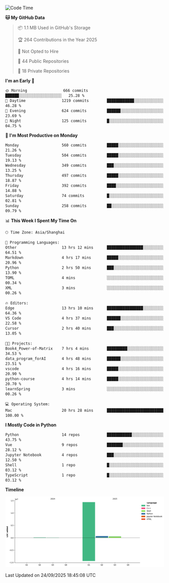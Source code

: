 <!--START_SECTION:waka-->
![Code Time](http://img.shields.io/badge/Code%20Time-729%20hrs%203%20mins-blue)

**🐱 My GitHub Data** 

> 📦 1.1 MB Used in GitHub's Storage 
 > 
> 🏆 264 Contributions in the Year 2025
 > 
> 🚫 Not Opted to Hire
 > 
> 📜 44 Public Repositories 
 > 
> 🔑 18 Private Repositories 
 > 
**I'm an Early 🐤** 

```text
🌞 Morning                666 commits         ██████░░░░░░░░░░░░░░░░░░░   25.28 % 
🌆 Daytime                1219 commits        ████████████░░░░░░░░░░░░░   46.28 % 
🌃 Evening                624 commits         ██████░░░░░░░░░░░░░░░░░░░   23.69 % 
🌙 Night                  125 commits         █░░░░░░░░░░░░░░░░░░░░░░░░   04.75 % 
```
📅 **I'm Most Productive on Monday** 

```text
Monday                   560 commits         █████░░░░░░░░░░░░░░░░░░░░   21.26 % 
Tuesday                  504 commits         █████░░░░░░░░░░░░░░░░░░░░   19.13 % 
Wednesday                349 commits         ███░░░░░░░░░░░░░░░░░░░░░░   13.25 % 
Thursday                 497 commits         █████░░░░░░░░░░░░░░░░░░░░   18.87 % 
Friday                   392 commits         ████░░░░░░░░░░░░░░░░░░░░░   14.88 % 
Saturday                 74 commits          █░░░░░░░░░░░░░░░░░░░░░░░░   02.81 % 
Sunday                   258 commits         ██░░░░░░░░░░░░░░░░░░░░░░░   09.79 % 
```


📊 **This Week I Spent My Time On** 

```text
🕑︎ Time Zone: Asia/Shanghai

💬 Programming Languages: 
Other                    13 hrs 12 mins      ████████████████░░░░░░░░░   64.51 % 
Markdown                 4 hrs 17 mins       █████░░░░░░░░░░░░░░░░░░░░   20.96 % 
Python                   2 hrs 50 mins       ███░░░░░░░░░░░░░░░░░░░░░░   13.90 % 
TOML                     4 mins              ░░░░░░░░░░░░░░░░░░░░░░░░░   00.34 % 
XML                      3 mins              ░░░░░░░░░░░░░░░░░░░░░░░░░   00.26 % 

🔥 Editors: 
Edge                     13 hrs 10 mins      ████████████████░░░░░░░░░   64.36 % 
VS Code                  4 hrs 37 mins       ██████░░░░░░░░░░░░░░░░░░░   22.58 % 
Cursor                   2 hrs 40 mins       ███░░░░░░░░░░░░░░░░░░░░░░   13.05 % 

🐱‍💻 Projects: 
Book4_Power-of-Matrix    7 hrs 4 mins        █████████░░░░░░░░░░░░░░░░   34.53 % 
data_program_forAI       4 hrs 48 mins       ██████░░░░░░░░░░░░░░░░░░░   23.51 % 
vscode                   4 hrs 16 mins       █████░░░░░░░░░░░░░░░░░░░░   20.90 % 
python-course            4 hrs 14 mins       █████░░░░░░░░░░░░░░░░░░░░   20.70 % 
learnSpring              3 mins              ░░░░░░░░░░░░░░░░░░░░░░░░░   00.26 % 

💻 Operating System: 
Mac                      20 hrs 28 mins      █████████████████████████   100.00 % 
```

**I Mostly Code in Python** 

```text
Python                   14 repos            ███████████░░░░░░░░░░░░░░   43.75 % 
Vue                      9 repos             ███████░░░░░░░░░░░░░░░░░░   28.12 % 
Jupyter Notebook         4 repos             ███░░░░░░░░░░░░░░░░░░░░░░   12.50 % 
Shell                    1 repo              █░░░░░░░░░░░░░░░░░░░░░░░░   03.12 % 
TypeScript               1 repo              █░░░░░░░░░░░░░░░░░░░░░░░░   03.12 % 
```



**Timeline**

![Lines of Code chart](https://raw.githubusercontent.com/White1943/White1943/main/assets/bar_graph.png)


 Last Updated on 24/09/2025 18:45:08 UTC
<!--END_SECTION:waka-->
